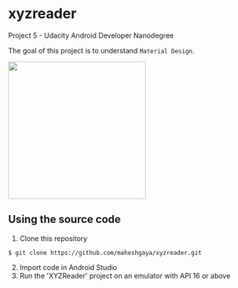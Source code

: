 # xyzreader
Project 5 - Udacity Android Developer Nanodegree

The goal of this project is to understand `Material Design`. 

<img src="https://raw.githubusercontent.com/maheshgaya/maheshgaya.com/master/images/xyzreader_0.png" width="280" style="max-width:100%;">

## Using the source code
1. Clone this repository

  ```
  $ git clone https://github.com/maheshgaya/xyzreader.git
  ```
  
2. Import code in Android Studio
3. Run the 'XYZReader' project on an emulator with API 16 or above
